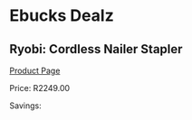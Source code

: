 
# Ebucks Dealz
## Ryobi: Cordless Nailer Stapler
[Product Page](https://www.ebucks.com/web/shop/productSelected.do?prodId=335405423&catId=717342768)

Price: R2249.00

Savings: 


	